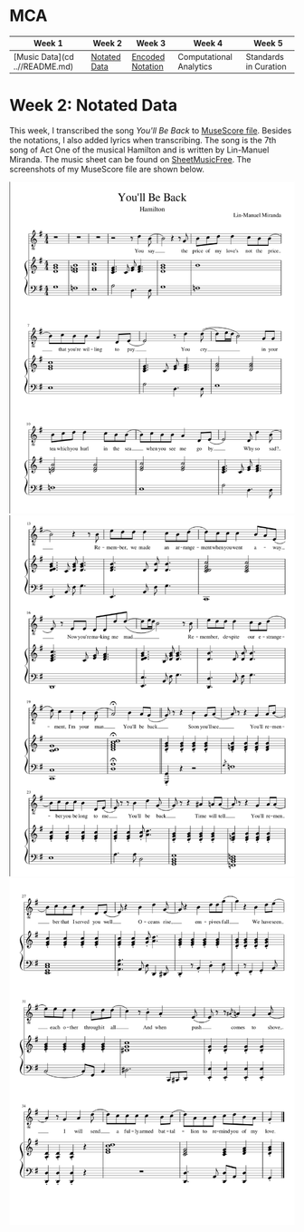 # MCA

| Week 1 | Week 2 | Week 3 | Week 4 | Week 5 |
| ---|---|---|---|---|
| [Music Data](cd ..//README.md) | [Notated Data](week2.md) | [Encoded Notation](week3.md) | Computational Analytics | Standards in Curation |

# Week 2: Notated Data 

This week, I transcribed the song *You'll Be Back* to [MuseScore file](You'll_Be_Back.mscz). Besides the notations, I also added lyrics when transcribing. The song is the 7th song of Act One of the musical Hamilton and is written by Lin-Manuel Miranda. 
The music sheet can be found on [SheetMusicFree](https://sheetmusic-free.com/youll-be-back-sheet-music-hamilton/). 
The screenshots of my MuseScore file are shown below. 

![](./MSpage1.png)
![](./MSpage2.png)
![](./MSpage3.png)
